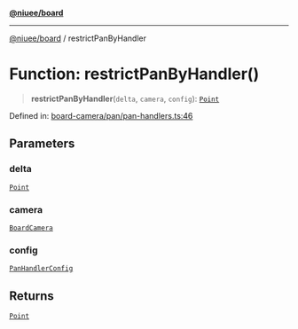 [**@niuee/board**](../README.md)

***

[@niuee/board](../globals.md) / restrictPanByHandler

# Function: restrictPanByHandler()

> **restrictPanByHandler**(`delta`, `camera`, `config`): [`Point`](../type-aliases/Point.md)

Defined in: [board-camera/pan/pan-handlers.ts:46](https://github.com/niuee/board/blob/d74620e4e63da3004adfc7105b7f1136fce9577c/src/board-camera/pan/pan-handlers.ts#L46)

## Parameters

### delta

[`Point`](../type-aliases/Point.md)

### camera

[`BoardCamera`](../interfaces/BoardCamera.md)

### config

[`PanHandlerConfig`](../type-aliases/PanHandlerConfig.md)

## Returns

[`Point`](../type-aliases/Point.md)
